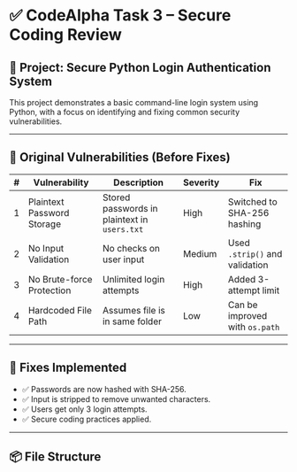 # ✅ CodeAlpha Task 3 – Secure Coding Review

## 🔐 Project: Secure Python Login Authentication System

This project demonstrates a basic command-line login system using Python, with a focus on identifying and fixing common security vulnerabilities.

---

## 📝 Original Vulnerabilities (Before Fixes)

| # | Vulnerability | Description | Severity | Fix |
|---|---------------|-------------|----------|-----|
| 1 | Plaintext Password Storage | Stored passwords in plaintext in `users.txt` | High | Switched to SHA-256 hashing |
| 2 | No Input Validation | No checks on user input | Medium | Used `.strip()` and validation |
| 3 | No Brute-force Protection | Unlimited login attempts | High | Added 3-attempt limit |
| 4 | Hardcoded File Path | Assumes file is in same folder | Low | Can be improved with `os.path` |

---

## 🔧 Fixes Implemented

- ✅ Passwords are now hashed with SHA-256.
- ✅ Input is stripped to remove unwanted characters.
- ✅ Users get only 3 login attempts.
- ✅ Secure coding practices applied.

---

## 📦 File Structure

